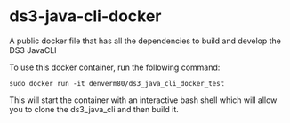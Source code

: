 # ds3-java-cli-docker
A public docker file that has all the dependencies to build and develop the DS3 JavaCLI

To use this docker container, run the following command:

`sudo docker run -it denverm80/ds3_java_cli_docker_test`

This will start the container with an interactive bash shell which will allow you to clone the ds3_java_cli and then build it.
